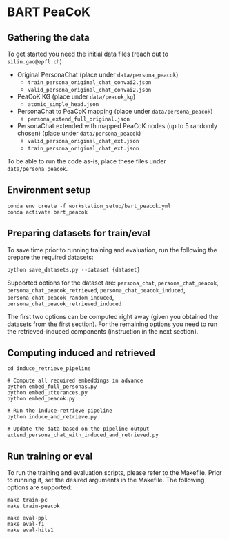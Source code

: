 # BART PeaCoK

## Gathering the data
To get started you need the initial data files (reach out to `silin.gao@epfl.ch`)

* Original PersonaChat (place under `data/persona_peacok`)
  * `train_persona_original_chat_convai2.json`
  * `valid_persona_original_chat_convai2.json`
* PeaCoK KG (place under `data/peacok_kg`)
  * `atomic_simple_head.json`
* PersonaChat to PeaCoK mapping (place under `data/persona_peacok`)
  * `persona_extend_full_original.json`
* PersonaChat extended with mapped PeaCoK nodes (up to 5 randomly chosen) (place under `data/persona_peacok`)
  * `valid_persona_original_chat_ext.json`
  * `train_persona_original_chat_ext.json`

To be able to run the code as-is, place these files under `data/persona_peacok`.

## Environment setup

```
conda env create -f workstation_setup/bart_peacok.yml
conda activate bart_peacok
```

## Preparing datasets for train/eval

To save time prior to running training and evaluation, run the following the prepare the required datasets:

``python save_datasets.py --dataset {dataset}``

Supported options for the dataset are: 
``persona_chat``, 
``persona_chat_peacok``, 
``persona_chat_peacok_retrieved``, ``persona_chat_peacok_induced``, 
``persona_chat_peacok_random_induced``, ``persona_chat_peacok_retrieved_induced``

The first two options can be computed right away (given you obtained the datasets from the first section). For the remaining options you need to run the retrieved-induced components (instruction in the next section).

## Computing induced and retrieved

```
cd induce_retrieve_pipeline

# Compute all required embeddings in advance
python embed_full_personas.py
python embed_utterances.py
python embed_peacok.py

# Run the induce-retrieve pipeline
python induce_and_retrieve.py

# Update the data based on the pipeline output
extend_persona_chat_with_induced_and_retrieved.py
```

## Run training or eval

To run the training and evaluation scripts, please refer to the Makefile. Prior to running it, set the desired arguments in the Makefile. The following options are supported:

```
make train-pc
make train-peacok

make eval-ppl
make eval-f1
make eval-hits1
```
